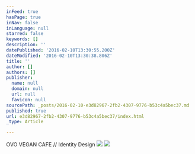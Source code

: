 ```yaml
---
inFeed: true
hasPage: true
inNav: false
inLanguage: null
starred: false
keywords: []
description: ''
datePublished: '2016-02-10T13:30:55.200Z'
dateModified: '2016-02-10T13:30:38.806Z'
title: ''
author: []
authors: []
publisher:
  name: null
  domain: null
  url: null
  favicon: null
sourcePath: _posts/2016-02-10-e3d82967-2fb2-4307-9776-b53c4a5bec37.md
published: true
url: e3d82967-2fb2-4307-9776-b53c4a5bec37/index.html
_type: Article

---
```

OVO VEGAN CAFE // Identity Design
![](https://the-grid-user-content.s3-us-west-2.amazonaws.com/a23682bb-c6ac-48f3-b538-1949173bd5fd.jpg)
![](https://the-grid-user-content.s3-us-west-2.amazonaws.com/34c3fd46-cff4-47b6-94c1-6c587793a157.jpg)